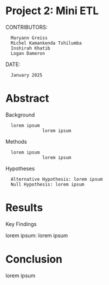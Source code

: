 # Project 2: Mini ETL

CONTRIBUTORS:

      Maryann Greiss
      Michel Kamankenda Tshilumba
      Inshirah Khatib
      Logan Dameron

      
DATE:

      January 2025
      
# Abstract
Background
      
      lorem ipsum
                  lorem ipsum

Methods
      
      lorem ipsum
                  lorem ipsum
                  
Hypotheses
      
      Alternative Hypothesis: lorem ipsum
      Null Hypothesis: lorem ipsum
      
# Results
Key Findings

lorem ipsum:
      lorem ipsum

# Conclusion
lorem ipsum

